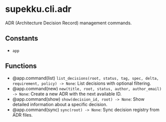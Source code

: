 # supekku.cli.adr

ADR (Architecture Decision Record) management commands.

## Constants

- `app`

## Functions

- @app.command(list) `list_decisions(root, status, tag, spec, delta, requirement, policy) -> None`: List decisions with optional filtering.
- @app.command(new) `new(title, root, status, author, author_email) -> None`: Create a new ADR with the next available ID.
- @app.command(show) `show(decision_id, root) -> None`: Show detailed information about a specific decision.
- @app.command(sync) `sync(root) -> None`: Sync decision registry from ADR files.
